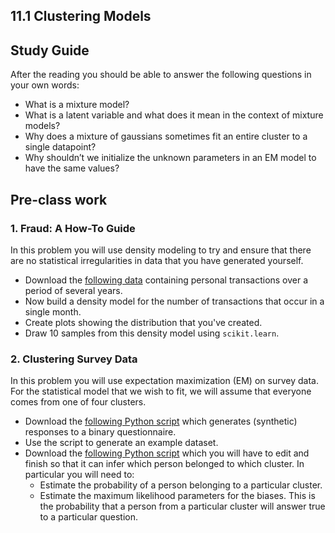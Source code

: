 ## 11.1 Clustering Models

## Study Guide

After the reading you should be able to answer the following questions in your own words:

- What is a mixture model?
- What is a latent variable and what does it mean in the context of mixture models?
- Why does a mixture of gaussians sometimes fit an entire cluster to a single datapoint?
- Why shouldn’t we initialize the unknown parameters in an EM model to have the same values?

## Pre-class work

### 1. Fraud: A How-To Guide

In this problem you will use density modeling to try and ensure that there are no statistical irregularities in data that you have generated yourself.

- Download the [following data](anonymized.csv) containing personal transactions over a period of several years.
- Now build a density model for the number of transactions that occur in a single month.
- Create plots showing the distribution that you've created.
- Draw 10 samples from this density model using `scikit.learn`.

### 2. Clustering Survey Data

In this problem you will use expectation maximization (EM) on survey data. For the statistical model that we wish to fit, we will assume that everyone comes from one of four clusters.

- Download the [following Python script](questionnaire.py) which generates (synthetic) responses to a binary questionnaire.
- Use the script to generate an example dataset.
- Download the [following Python script](questionnaire-cluster.py) which you will have to edit and finish so that it can infer which person belonged to which cluster. In particular you will need to:
  - Estimate the probability of a person belonging to a particular cluster.
  - Estimate the maximum likelihood parameters for the biases. This is the probability that a person from a particular cluster will answer true to a particular question.
